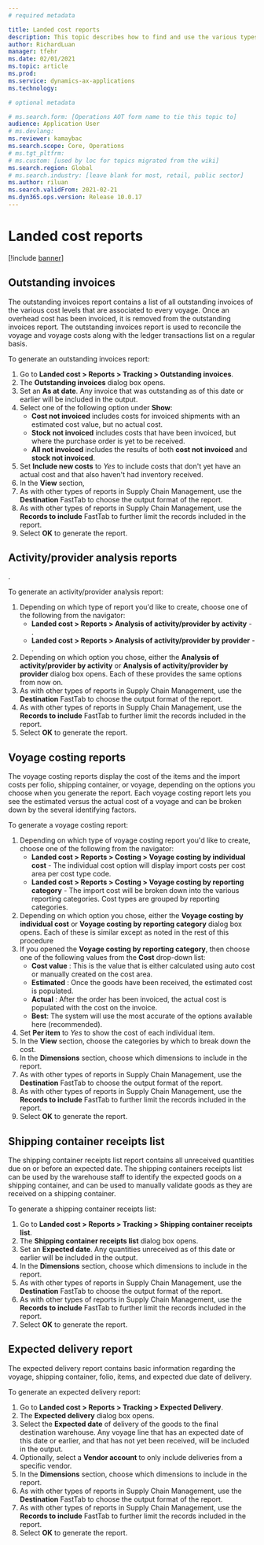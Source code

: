 ```yaml
---
# required metadata

title: Landed cost reports
description: This topic describes how to find and use the various types of reports available for the Landed cost module.
author: RichardLuan
manager: tfehr
ms.date: 02/01/2021
ms.topic: article
ms.prod: 
ms.service: dynamics-ax-applications
ms.technology: 

# optional metadata

# ms.search.form: [Operations AOT form name to tie this topic to]
audience: Application User
# ms.devlang: 
ms.reviewer: kamaybac
ms.search.scope: Core, Operations
# ms.tgt_pltfrm: 
# ms.custom: [used by loc for topics migrated from the wiki]
ms.search.region: Global
# ms.search.industry: [leave blank for most, retail, public sector]
ms.author: riluan
ms.search.validFrom: 2021-02-21
ms.dyn365.ops.version: Release 10.0.17
---
```


# Landed cost reports

[!include [banner](../includes/banner.md)]

## Outstanding invoices

The outstanding invoices report contains a list of all outstanding invoices of the various cost levels that are associated to every voyage. Once an overhead cost has been invoiced, it is removed from the outstanding invoices report. The outstanding invoices report is used to reconcile the voyage and voyage costs along with the ledger transactions list on a regular basis.

To generate an outstanding invoices report:

1. Go to **Landed cost \> Reports \> Tracking \> Outstanding invoices**.
1. The **Outstanding invoices** dialog box opens.
1. Set an **As at date**. Any invoice that was outstanding as of this date or earlier will be included in the output.
1. Select one of the following option under **Show**:
    - **Cost not invoiced** includes costs for invoiced shipments with an estimated cost value, but no actual cost.
    - **Stock not invoiced** includes costs that have been invoiced, but where the purchase order is yet to be received.
    - **All not invoiced** includes the results of both **cost not invoiced** and **stock not invoiced**.
1. Set **Include new costs** to *Yes* to include costs that don't yet have an actual cost and that also haven't had inventory received. <!-- KFM: What if I choose "no"? -->
1. In the **View** section, <!-- KFM: Explanation needed. -->
1. As with other types of reports in Supply Chain Management, use the **Destination** FastTab to choose the output format of the report.
1. As with other types of reports in Supply Chain Management, use the **Records to include** FastTab to further limit the records included in the report.
1. Select **OK** to generate the report.

## Activity/provider analysis reports

<!-- KFM: Intro needed -->.

To generate an activity/provider analysis report:

1. Depending on which type of report you'd like to create, choose one of the following from the navigator:
    - **Landed cost \> Reports \> Analysis of activity/provider by activity** - <!-- KFM: documentation needed -->.
    - **Landed cost \> Reports \> Analysis of activity/provider by provider** - <!-- KFM: documentation needed -->.
1. Depending on which option you chose, either the **Analysis of activity/provider by activity** or **Analysis of activity/provider by provider** dialog box opens. Each of these provides the same options from now on.
1. As with other types of reports in Supply Chain Management, use the **Destination** FastTab to choose the output format of the report.
1. As with other types of reports in Supply Chain Management, use the **Records to include** FastTab to further limit the records included in the report.
1. Select **OK** to generate the report.

## Voyage costing reports

The voyage costing reports display the cost of the items and the import costs per folio, shipping container, or voyage, depending on the options you choose when you generate the report. Each voyage costing report lets you see the estimated versus the actual cost of a voyage and can be broken down by the several identifying factors.

To generate a voyage costing report:

1. Depending on which type of voyage costing report you'd like to create, choose one of the following from the navigator:
    - **Landed cost \> Reports \> Costing \> Voyage costing by individual cost** - The individual cost option will display import costs per cost area per cost type code.
    - **Landed cost \> Reports \> Costing \> Voyage costing by reporting category** - The import cost will be broken down into the various reporting categories. Cost types are grouped by reporting categories.
1. Depending on which option you chose, either the **Voyage costing by individual cost** or **Voyage costing by reporting category** dialog box opens. Each of these is similar except as noted in the rest of this procedure
1. If you opened the **Voyage costing by reporting category**, then choose one of the following values from the **Cost** drop-down list:
    - **Cost value** : This is the value that is either calculated using auto cost or manually created on the cost area.
    - **Estimated** : Once the goods have been received, the estimated cost is populated.
    - **Actual** : After the order has been invoiced, the actual cost is populated with the cost on the invoice.
    - **Best**: The system will use the most accurate of the options available here (recommended).
1. Set **Per item** to *Yes* to show the cost of each individual item. <!-- KFM: What if I choose "no"? --> 
1. In the **View** section, choose the categories by which to break down the cost.
1. In the **Dimensions** section, choose which dimensions to include in the report.
1. As with other types of reports in Supply Chain Management, use the **Destination** FastTab to choose the output format of the report.
1. As with other types of reports in Supply Chain Management, use the **Records to include** FastTab to further limit the records included in the report.
1. Select **OK** to generate the report.

## Shipping container receipts list

The shipping container receipts list report contains all unreceived quantities due on or before an expected date. The shipping containers receipts list can be used by the warehouse staff to identify the expected goods on a shipping container, and can be used to manually validate goods as they are received on a shipping container.

To generate a shipping container receipts list:

1. Go to **Landed cost \> Reports \> Tracking \> Shipping container receipts list**.
1. The **Shipping container receipts list** dialog box opens.
1. Set an **Expected date**. Any quantities unreceived as of this date or earlier will be included in the output.
1. In the **Dimensions** section, choose which dimensions to include in the report.
1. As with other types of reports in Supply Chain Management, use the **Destination** FastTab to choose the output format of the report.
1. As with other types of reports in Supply Chain Management, use the **Records to include** FastTab to further limit the records included in the report.
1. Select **OK** to generate the report.

## Expected delivery report

The expected delivery report contains basic information regarding the voyage, shipping container, folio, items, and expected due date of delivery.

To generate an expected delivery report:

1. Go to **Landed cost \> Reports \> Tracking \> Expected Delivery**.
1. The **Expected delivery** dialog box opens.
1. Select the **Expected date** of delivery of the goods to the final destination warehouse. Any voyage line that has an expected date of this date or earlier, and that has not yet been received, will be included in the output.
1. Optionally, select a **Vendor account** to only include deliveries from a specific vendor.
1. In the **Dimensions** section, choose which dimensions to include in the report.
1. As with other types of reports in Supply Chain Management, use the **Destination** FastTab to choose the output format of the report.
1. As with other types of reports in Supply Chain Management, use the **Records to include** FastTab to further limit the records included in the report.
1. Select **OK** to generate the report.
